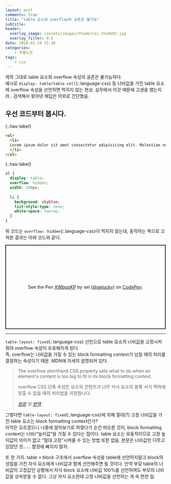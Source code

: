 ```yaml
---
layout: post
comments: true
title: "table 요소와 overflow의 공존은 불가능"
subtitle:
header:
  overlay_image: /assets/images/thumb/css_thumb01.jpg
  overlay_filter: 0.5
date: 2020-02-24 21:30
categories:
    - 퍼블노트
tags:
    - css
---
```

제목 그대로 table 요소와 overflow 속성의 공존은 불가능하다.  
예시로 ```display: table/table-cell```{:.language-css} 등 너비값을 가진 table 요소에 overflow 속성을 선언하면 먹히지 않는 현상. 실무에서 이것 때문에 고생을 했는지라.. 검색해서 찾아낸 해답은 의외로 간단했음.

## 우선 코드부터 봅시다.

{:.has-label}
```html
<ul>
  <li>
  Lorem ipsum dolor sit amet consectetur adipisicing elit. Molestiae neque necessitatibus sint quo autem, accusamus possimus fugit laudantium laboriosam nemo minus hic repudiandae voluptatibus quam cumque. Laudantium magni tenetur nemo?
  </li>
</ul>
```

{:.has-label}
```scss
ul {
  display: table;
  overflow: hidden;
  width: 200px;
  
  li {
    background: skyblue;
    list-style-type: none;
    white-space: nowrap;
  }
}
```
위 코드는 ```overflow: hidden```{:.language-css}이 먹히지 않는데, 동작하는 쪽으로 고쳐본 결과는 아래 코드와 같다.

<p class="codepen" data-height="265" data-theme-id="default" data-default-tab="html,result" data-user="selucky" data-slug-hash="XWbppKP" style="height: 265px; box-sizing: border-box; display: flex; align-items: center; justify-content: center; border: 2px solid; margin: 1em 0; padding: 1em;" data-pen-title="XWbppKP">
  <span>See the Pen <a href="https://codepen.io/selucky/pen/XWbppKP">
  XWbppKP</a> by sel (<a href="https://codepen.io/selucky">@selucky</a>)
  on <a href="https://codepen.io">CodePen</a>.</span>
</p>
<script async src="https://static.codepen.io/assets/embed/ei.js"></script>

---

```table-layout: fixed```{:.language-css} 선언으로 table 요소의 너비값을 고정시켜줘야 overflow 속성이 유효해지게 된다.  
즉, overflow는 너비값을 가질 수 있는 block formatting context가 넘칠 때의 처리를 결정하는 속성이기 때문. MDN에 자세히 설명되어 있다.

> The overflow shorthand CSS property sets what to do when an element&apos;s content is too big to fit in its block formatting context.
> 
> overflow CSS 단축 속성은 요소의 콘텐츠가 너무 커서 요소의 블록 서식 맥락에 맞출 수 없을 때의 처리법을 지정합니다.
> 
> <cite><a href="https://developer.mozilla.org/en-US/docs/Web/CSS/overflow" target="_blank" class="bu-link2">원문</a> 및 <a href="https://developer.mozilla.org/ko/docs/Web/CSS/overflow" target="_blank" class="bu-link2">번역</a></cite>

그렇다면 ```table-layout: fixed```{:.language-css}에 의해 절대(?) 고정 너비값을 가진 table 요소는 block formatting context인가?  
아직은 모르겠으니 나중에 알아보기로 하였다가 순간 떠오른 것이, block formatting context는 너비/&ldquo;높이값&rdquo;을 가질 수 있다는 점이다. table 요소는 유동적이므로 고정 높이값이 의미가 없고 &ldquo;절대 고정&rdquo;시켜줄 수 있는 방법 또한 없음. 본문은 너비값만 다루고 있었던 것...... 함정에 빠지지 말자.

또 한 가지. table &gt; block 구조에서 overflow 속성을 table에 선언하지말고 block의 성질을 가진 자식 요소에게 너비값과 함께 선언해주면 될 것이다. 만약 부모 table의 너비값이 고정값인 상황에서 자식 block 요소에 너비값 100%를 선언하여도 부모의 너비값을 상속받을 수 없다. 그냥 자식 요소한테 고정 너비값을 선언하는 게 속 편한 일.